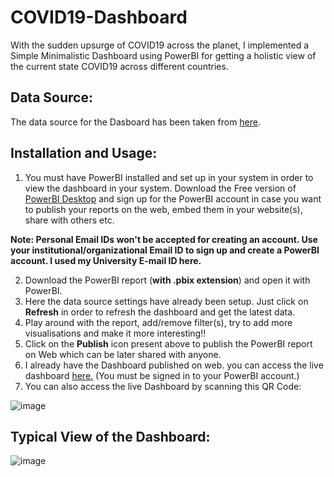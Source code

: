 # COVID19-Dashboard

With the sudden upsurge of COVID19 across the planet, I implemented a Simple Minimalistic Dashboard using PowerBI for getting a holistic view of the current state COVID19 across different countries. 

## Data Source: 
The data source for the Dasboard has been taken from [here](https://www.worldometers.info/coronavirus/).

## Installation and Usage:
1. You must have PowerBI installed and set up in your system in order to view the dashboard in your system. Download the Free version of [PowerBI Desktop](https://powerbi.microsoft.com/en-us/downloads/) and sign up for the PowerBI account in case you want to publish your reports on the web, embed them in your website(s), share with others etc.

__Note: Personal Email IDs won't be accepted for creating an account. Use your institutional/organizational Email ID to sign up and create a PowerBI account. I used my University E-mail ID here.__

2. Download the PowerBI report (**with .pbix extension**) and open it with PowerBI.
3. Here the data source settings have already been setup. Just click on **Refresh** in order to refresh the dashboard and get the latest data.
4. Play around with the report, add/remove filter(s), try to add more visualisations and make it more interesting!!
5. Click on the **Publish** icon present above to publish the PowerBI report on Web which can be later shared with anyone.
6. I already have the Dashboard published on web. you can access the live dashboard [here.](https://app.powerbi.com/groups/me/dashboards/518d7d86-c927-4e3b-9309-b26289a6fae4)
(You must be signed in to your PowerBI account.)
7. You can also access the live Dashboard by scanning this QR Code:

![image](https://user-images.githubusercontent.com/29462447/81351769-b44a5380-90e2-11ea-9176-79fe1e662ad1.png)

## Typical View of the Dashboard:

![image](https://user-images.githubusercontent.com/29462447/81352166-7dc10880-90e3-11ea-8250-38521a9722d0.png)

